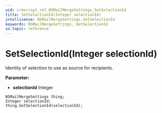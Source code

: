 ```yaml
---
uid: crmscript_ref_NSMailMergeSettings_SetSelectionId
title: SetSelectionId(Integer selectionId)
intellisense: NSMailMergeSettings.SetSelectionId
keywords: NSMailMergeSettings, GetSelectionId
so.topic: reference
---
```


# SetSelectionId(Integer selectionId)

Identity of selection to use as source for recipients.

**Parameter:** 
 - **selectionId** Integer

```crmscript
NSMailMergeSettings thing;
Integer selectionId;
thing.SetSelectionId(selectionId);
```

